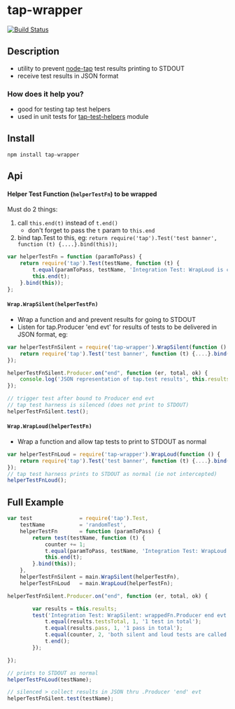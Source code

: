 # tap-wrapper

[![Build Status](https://secure.travis-ci.org/techjacker/tap-wrapper.png)](http://travis-ci.org/techjacker/tap-wrapper)

## Description
- utility to prevent [node-tap](https://github.com/isaacs/node-tap) test results printing to STDOUT
- receive test results in JSON format

### How does it help you?
- good for testing tap test helpers
- used in unit tests for [tap-test-helpers](https://npmjs.org/package/tap-test-helpers) module

## Install
```Shell
npm install tap-wrapper
```

## Api

#### Helper Test Function (```helperTestFn```) to be wrapped
Must do 2 things:
1. call ```this.end(t)``` instead of ```t.end()```
	- don't forget to pass the ```t``` param to ```this.end```
2. bind tap.Test to this, eg:
	```return require('tap').Test('test banner', function (t) {....}.bind(this));```

```JavaScript
var helperTestFn = function (paramToPass) {
	return require('tap').Test(testName, function (t) {
		t.equal(paramToPass, testName, 'Integration Test: WrapLoud is called');
		this.end(t);
	}.bind(this));
};
```

#### ```Wrap.WrapSilent(helperTestFn)```
- Wrap a function and and prevent results for going to STDOUT
- Listen for tap.Producer 'end evt' for results of tests to be delivered in JSON format, eg:

```JavaScript
var helperTestFnSilent = require('tap-wrapper').WrapSilent(function () {
	return require('tap').Test('test banner', function (t) {....}.bind(this));
});

helperTestFnSilent.Producer.on("end", function (er, total, ok) {
	console.log('JSON representation of tap.test results', this.results);
});

// trigger test after bound to Producer end evt
// tap test harness is silenced (does not print to STDOUT)
helperTestFnSilent.test();
```


#### ```Wrap.WrapLoud(helperTestFn)```
- Wrap a function and allow tap tests to print to STDOUT as normal

```JavaScript
var helperTestFnLoud = require('tap-wrapper').WrapLoud(function () {
	return require('tap').Test('test banner', function (t) {....}.bind(this));
});
// tap test harness prints to STDOUT as normal (ie not intercepted)
helperTestFnLoud();
```


## Full Example

```JavaScript
var test 			   = require('tap').Test,
	testName           = 'randomTest',
	helperTestFn       = function (paramToPass) {
		return test(testName, function (t) {
			counter += 1;
			t.equal(paramToPass, testName, 'Integration Test: WrapLoud is called');
			this.end(t);
		}.bind(this));
	},
	helperTestFnSilent = main.WrapSilent(helperTestFn),
	helperTestFnLoud   = main.WrapLoud(helperTestFn);

helperTestFnSilent.Producer.on("end", function (er, total, ok) {

		var results = this.results;
		test('Integration Test: WrapSilent: wrappedFn.Producer end evt triggered', function (t) {
			t.equal(results.testsTotal, 1, '1 test in total');
			t.equal(results.pass, 1, '1 pass in total');
			t.equal(counter, 2, 'both silent and loud tests are called');
			t.end();
		});

});

// prints to STDOUT as normal
helperTestFnLoud(testName);

// silenced > collect results in JSON thru .Producer 'end' evt
helperTestFnSilent.test(testName);
```
